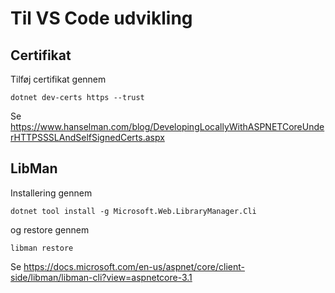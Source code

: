 # Til VS Code udvikling

## Certifikat

Tilføj certifikat gennem

```
dotnet dev-certs https --trust
```

Se https://www.hanselman.com/blog/DevelopingLocallyWithASPNETCoreUnderHTTPSSSLAndSelfSignedCerts.aspx

## LibMan

Installering gennem 

```
dotnet tool install -g Microsoft.Web.LibraryManager.Cli
``` 

og restore gennem

```
libman restore
```

Se https://docs.microsoft.com/en-us/aspnet/core/client-side/libman/libman-cli?view=aspnetcore-3.1